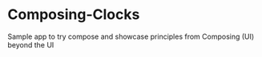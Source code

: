 # Composing-Clocks
Sample app to try compose and showcase principles from Composing (UI) beyond the UI
